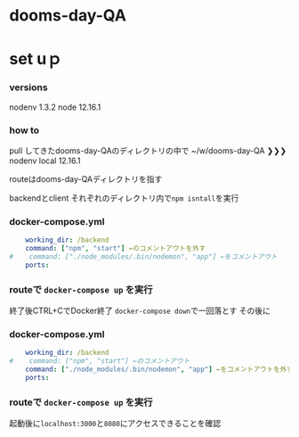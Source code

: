 # dooms-day-QA

# set uｐ

### versions
nodenv 1.3.2
node 12.16.1

### how to 
pull してきたdooms-day-QAのディレクトリの中で
~/w/dooms-day-QA ❯❯❯ nodenv local 12.16.1

routeはdooms-day-QAディレクトリを指す

backendとclient それぞれのディレクトリ内で`npm isntall`を実行

### docker-compose.yml
```yml
    working_dir: /backend
    command: ["npm", "start"] ←のコメントアウトを外す
#    command: ["./node_modules/.bin/nodemon", "app"] ←をコメントアウト
    ports:
```

### routeで `docker-compose up` を実行
終了後CTRL+CでDocker終了
`docker-compose down`で一回落とす
その後に

### docker-compose.yml
```yml
    working_dir: /backend
#    command: ["npm", "start"] ←のコメントアウト
    command: ["./node_modules/.bin/nodemon", "app"] ←をコメントアウトを外す
    ports:
```

### routeで `docker-compose up` を実行

起動後に`localhost:3000`と`8080`にアクセスできることを確認
